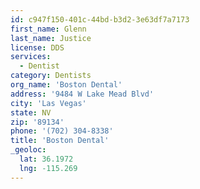 ```yaml
---
id: c947f150-401c-44bd-b3d2-3e63df7a7173
first_name: Glenn
last_name: Justice
license: DDS
services:
  - Dentist
category: Dentists
org_name: 'Boston Dental'
address: '9484 W Lake Mead Blvd'
city: 'Las Vegas'
state: NV
zip: '89134'
phone: '(702) 304-8338'
title: 'Boston Dental'
_geoloc:
  lat: 36.1972
  lng: -115.269
---
```

